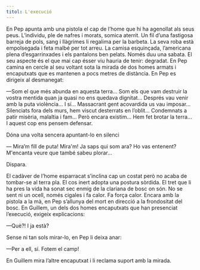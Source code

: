 ```yaml
---
titol: L'execució
---
```

En Pep apunta amb una pistola el cap de l’home que hi ha agenollat als seus peus. L’individu, ple de nafres i morats, somica aterrit. Un fil d’una fastigosa barreja de pols, sang i llàgrimes li regalima per la barbeta. La seva roba està empolsegada i feta malbé per tot arreu. La camisa esquinçada, l’americana plena d’esgarrinxades i els pantalons ben pelats. Només duu una sabata. El seu aspecte és el que mai cap ésser viu hauria de tenir: degradat. En Pep camina en cercle al seu voltant sota la mirada de dos homes armats i encaputxats que es mantenen a pocs metres de distància. En Pep es dirigeix al desmanegat: 

—Som el que més abunda en aquesta terra... Som els que vam destruir la vostra mentida quan ja quasi no ens quedava dignitat... Després vau venir amb la puta violència... I sí... Massacrant gent acovardida us vau imposar... Silenciats fora dels murs, hem viscut desterrats en l’oblit... Condemnats a patir misèria, malaltia i fam... Però encara existim... Hem fet brotar la terra... I aquest cop ens pensem defensar. 

Dóna una volta sencera apuntant-lo en silenci

— Mira’m fill de puta! Mira'm! Ja saps qui som ara? Ho vas entenent? M'encanta veure que també sabeu plorar...

Dispara. 

El cadàver de l’home esparracat s’inclina cap un costat però no acaba de tombar-se al terra pla. El cos inert adopta una postura sòrdida. El tret que li ha pres la vida ha sonat sec enmig de la clariana de bosc on són. No se sent ni un ocell, només cigales i fa calor. Fa força calor. Encara amb la pistola a la mà, en Pep s’allunya del mort en direcció a la frondositat del bosc. En Guillem, un dels dos homes encaputxats que han presenciat l’execució, exigeix explicacions:

—Què?! I ja està? 

Sense ni tan sols mirar-lo, en Pep li deixa anar: 

—Per a ell, sí. Fotem el camp! 

En Guillem mira l’altre encaputxat i li reclama suport amb la mirada.